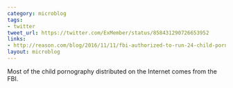 ```yaml
---
category: microblog
tags:
- twitter
tweet_url: https://twitter.com/ExMember/status/858431290726653952
links:
- http://reason.com/blog/2016/11/11/fbi-authorized-to-run-24-child-porn-site
layout: microblog
---
```

Most of the child pornography distributed on the Internet comes from the FBI.
